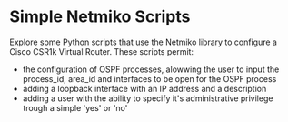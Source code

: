 # Simple Netmiko Scripts

Explore some Python scripts that use the Netmiko library to configure a Cisco CSR1k Virtual Router. These scripts permit:
- the configuration of OSPF processes, alowwing the user to input the process_id, area_id and interfaces to be open for the OSPF process
- adding a loopback interface with an IP address and a description
- adding a user with the ability to specify it's administrative privilege trough a simple 'yes' or 'no'
